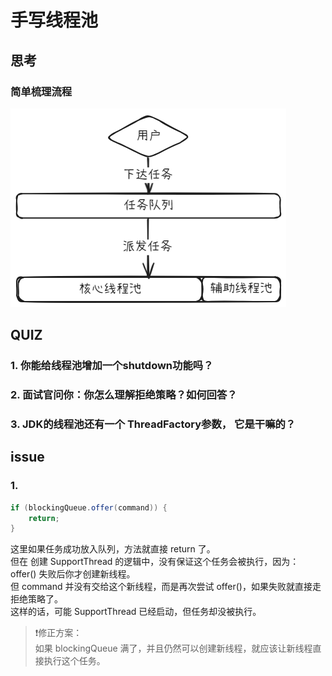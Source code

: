 # 手写线程池
## 思考
### 简单梳理流程
![img1](image.png)
## QUIZ
### 1. 你能给线程池增加一个shutdown功能吗？
### 2. 面试官问你：你怎么理解拒绝策略？如何回答？
### 3. JDK的线程池还有一个 ThreadFactory参数， 它是干嘛的？

## issue
### 1. 
```java
if (blockingQueue.offer(command)) {
    return;
}
```
这里如果任务成功放入队列，方法就直接 return 了。  
但在 创建 SupportThread 的逻辑中，没有保证这个任务会被执行，因为：  
offer() 失败后你才创建新线程。  
但 command 并没有交给这个新线程，而是再次尝试 offer()，如果失败就直接走拒绝策略了。  
这样的话，可能 SupportThread 已经启动，但任务却没被执行。  
> ❗修正方案：  
> 如果 blockingQueue 满了，并且仍然可以创建新线程，就应该让新线程直接执行这个任务。  
